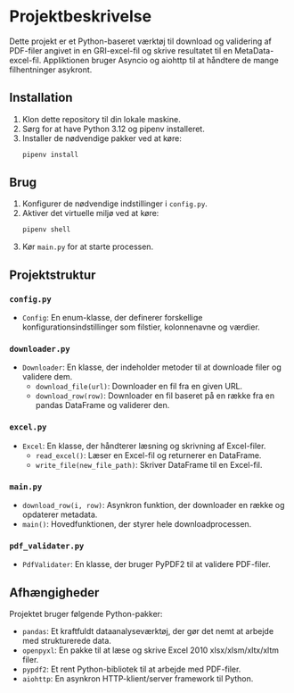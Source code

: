 # Projektbeskrivelse

Dette projekt er et Python-baseret værktøj til download og validering af PDF-filer angivet in en GRI-excel-fil og skrive resultatet til en MetaData-excel-fil. Appliktionen bruger Asyncio og aiohttp til at håndtere de mange filhentninger asykront.


## Installation

1. Klon dette repository til din lokale maskine.
2. Sørg for at have Python 3.12 og pipenv installeret.
3. Installer de nødvendige pakker ved at køre:
    ```sh
   pipenv install
   ```

## Brug

1. Konfigurer de nødvendige indstillinger i `config.py`.
2. Aktiver det virtuelle miljø ved at køre:
    ```sh
    pipenv shell
    ```
2. Kør `main.py` for at starte processen.

## Projektstruktur

### `config.py`

- `Config`: En enum-klasse, der definerer forskellige konfigurationsindstillinger som filstier, kolonnenavne og værdier.

### `downloader.py`

- `Downloader`: En klasse, der indeholder metoder til at downloade filer og validere dem.
  - `download_file(url)`: Downloader en fil fra en given URL.
  - `download_row(row)`: Downloader en fil baseret på en række fra en pandas DataFrame og validerer den.

### `excel.py`

- `Excel`: En klasse, der håndterer læsning og skrivning af Excel-filer.
  - `read_excel()`: Læser en Excel-fil og returnerer en DataFrame.
  - `write_file(new_file_path)`: Skriver DataFrame til en Excel-fil.

### `main.py`

- `download_row(i, row)`: Asynkron funktion, der downloader en række og opdaterer metadata.
- `main()`: Hovedfunktionen, der styrer hele downloadprocessen.

### `pdf_validater.py`

- `PdfValidater`: En klasse, der bruger PyPDF2 til at validere PDF-filer.

## Afhængigheder

Projektet bruger følgende Python-pakker:
- `pandas`: Et kraftfuldt dataanalyseværktøj, der gør det nemt at arbejde med strukturerede data.
- `openpyxl`: En pakke til at læse og skrive Excel 2010 xlsx/xlsm/xltx/xltm filer.
- `pypdf2`: Et rent Python-bibliotek til at arbejde med PDF-filer.
- `aiohttp`: En asynkron HTTP-klient/server framework til Python.

